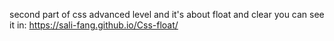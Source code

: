 second part of css advanced level and it's about float and clear you can see it in: https://sali-fang.github.io/Css-float/
